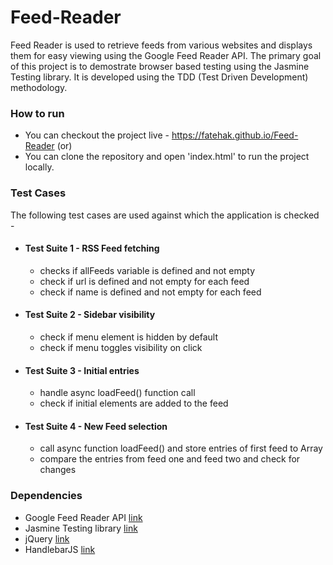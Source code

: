 # Feed-Reader
Feed Reader is used to retrieve feeds from various websites and displays them for easy viewing using the Google Feed Reader API. The primary goal of this project is to demostrate browser based testing using the Jasmine Testing library. It is developed using the TDD (Test Driven Development) methodology.

### How to run
* You can checkout the project live - https://fatehak.github.io/Feed-Reader (or)
* You can clone the repository and open 'index.html' to run the project locally. 

### Test Cases
The following test cases are used against which the application is checked -
* #### Test Suite 1 - RSS Feed fetching
  * checks if allFeeds variable is defined and not empty
  * check if url is defined and not empty for each feed
  * check if name is defined and not empty for each feed
* #### Test Suite 2 - Sidebar visibility
  * check if menu element is hidden by default
  * check if menu toggles visibility on click
* #### Test Suite 3 - Initial entries
  * handle async loadFeed() function call
  * check if initial elements are added to the feed
* #### Test Suite 4 - New Feed selection
  * call async function loadFeed() and store entries of first feed to Array
  * compare the entries from feed one and feed two and check for changes

### Dependencies
* Google Feed Reader API [link](http://google.com/jsapi)
* Jasmine Testing library [link](https://jasmine.github.io/pages/getting_started.html)
* jQuery [link](http://ajax.googleapis.com/ajax/libs/jquery/2.1.1/jquery.min.js)
* HandlebarJS [link](http://cdn.jsdelivr.net/handlebarsjs/2.0.0/handlebars.min.js)
